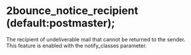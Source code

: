 # 2bounce_notice_recipient (default:postmaster); 

 The recipient of undeliverable mail that cannot be returned to
the sender.  This feature is enabled with the notify_classes
parameter.  


